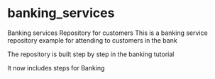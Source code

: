 # banking_services 
Banking services Repository for customers 
This is a banking service repository example for attending to customers in the bank

The repository is built step by step in the banking tutorial

It now includes steps for Banking
